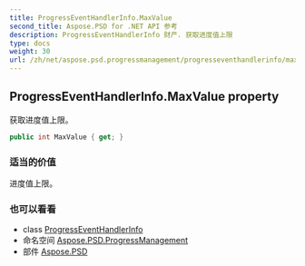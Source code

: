 ```yaml
---
title: ProgressEventHandlerInfo.MaxValue
second_title: Aspose.PSD for .NET API 参考
description: ProgressEventHandlerInfo 财产. 获取进度值上限
type: docs
weight: 30
url: /zh/net/aspose.psd.progressmanagement/progresseventhandlerinfo/maxvalue/
---
```

## ProgressEventHandlerInfo.MaxValue property

获取进度值上限。

```csharp
public int MaxValue { get; }
```

### 适当的价值

进度值上限。

### 也可以看看

* class [ProgressEventHandlerInfo](../)
* 命名空间 [Aspose.PSD.ProgressManagement](../../progresseventhandlerinfo/)
* 部件 [Aspose.PSD](../../../)



